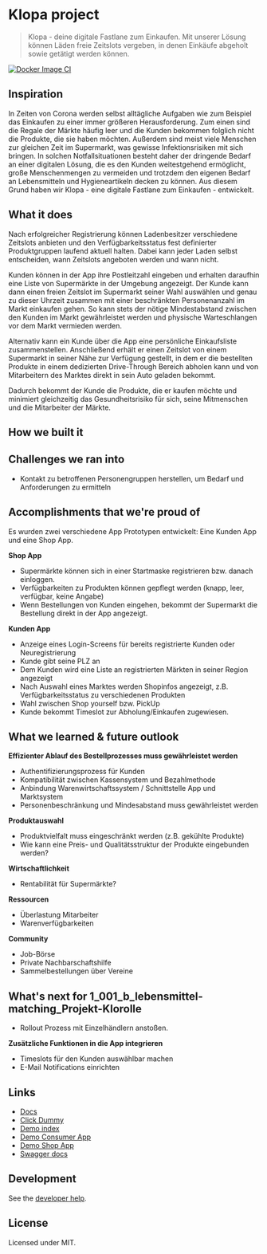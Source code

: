 # Klopa project

> Klopa - deine digitale Fastlane zum Einkaufen. Mit unserer Lösung können Läden freie Zeitslots vergeben, in denen Einkäufe abgeholt sowie getätigt werden können. 

[![Docker Image CI](https://github.com/WirVsVirusHackathonLebensmittelMatching/projekt-klorolle/workflows/Docker%20Image%20CI/badge.svg)](https://github.com/WirVsVirusHackathonLebensmittelMatching/projekt-klorolle/actions?query=workflow%3A%22Docker+Image+CI%22)

## Inspiration

In Zeiten von Corona werden selbst alltägliche Aufgaben wie zum Beispiel das Einkaufen zu einer immer größeren Herausforderung. Zum einen sind die Regale der Märkte häufig leer und die Kunden bekommen folglich nicht die Produkte, die sie haben möchten. Außerdem sind meist viele Menschen zur gleichen Zeit im Supermarkt, was gewisse Infektionsrisiken mit sich bringen. In solchen Notfallsituationen besteht daher der dringende Bedarf an einer digitalen Lösung, die es den Kunden weitestgehend ermöglicht, große Menschenmengen zu vermeiden und trotzdem den eigenen Bedarf an Lebensmitteln und Hygieneartikeln decken zu können. Aus diesem Grund haben wir Klopa - eine digitale Fastlane zum Einkaufen - entwickelt.

## What it does

Nach erfolgreicher Registrierung können Ladenbesitzer verschiedene Zeitslots anbieten und den Verfügbarkeitsstatus fest definierter Produktgruppen laufend aktuell halten. Dabei kann jeder Laden selbst entscheiden, wann Zeitslots angeboten werden und wann nicht.

Kunden können in der App ihre Postleitzahl eingeben und erhalten daraufhin eine Liste von Supermärkte in der Umgebung angezeigt. Der Kunde kann dann einen freien Zeitslot im Supermarkt seiner Wahl auswählen und genau zu dieser Uhrzeit zusammen mit einer beschränkten Personenanzahl im Markt einkaufen gehen. So kann stets der nötige Mindestabstand zwischen den Kunden im Markt gewährleistet werden und physische Warteschlangen vor dem Markt vermieden werden.

Alternativ kann ein Kunde über die App eine persönliche Einkaufsliste zusammenstellen. Anschließend erhält er einen Zeitslot von einem Supermarkt in seiner Nähe zur Verfügung gestellt, in dem er die bestellten Produkte in einem dedizierten Drive-Through Bereich abholen kann und von Mitarbeitern des Marktes direkt in sein Auto geladen bekommt.

Dadurch bekommt der Kunde die Produkte, die er kaufen möchte und minimiert gleichzeitig das Gesundheitsrisiko für sich, seine Mitmenschen und die Mitarbeiter der Märkte.

## How we built it

## Challenges we ran into

* Kontakt zu betroffenen Personengruppen herstellen, um Bedarf und Anforderungen zu ermitteln

## Accomplishments that we're proud of

Es wurden zwei verschiedene App Prototypen entwickelt: Eine Kunden App und eine Shop App.

**Shop App**
* Supermärkte können sich in einer Startmaske registrieren bzw. danach einloggen.
* Verfügbarkeiten zu Produkten können gepflegt werden (knapp, leer, verfügbar, keine Angabe)
* Wenn Bestellungen von Kunden eingehen, bekommt der Supermarkt die Bestellung direkt in der App angezeigt.

**Kunden App**
* Anzeige eines Login-Screens für bereits registrierte Kunden oder Neuregistrierung
* Kunde gibt seine PLZ an
* Dem Kunden wird eine Liste an registrierten Märkten in seiner Region angezeigt
* Nach Auswahl eines Marktes werden Shopinfos angezeigt, z.B. Verfügbarkeitsstatus zu verschiedenen Produkten
* Wahl zwischen Shop yourself bzw. PickUp
* Kunde bekommt Timeslot zur Abholung/Einkaufen zugewiesen.

## What we learned & future outlook

**Effizienter Ablauf des Bestellprozesses muss gewährleistet werden**
* Authentifizierungsprozess für Kunden
* Kompatibilität zwischen Kassensystem und Bezahlmethode
* Anbindung Warenwirtschaftssystem / Schnittstelle App und Marktsystem
* Personenbeschränkung und Mindesabstand muss gewährleistet werden

**Produktauswahl**
* Produktvielfalt muss eingeschränkt werden (z.B. gekühlte Produkte)
* Wie kann eine Preis- und Qualitätsstruktur der Produkte eingebunden werden?

**Wirtschaftlichkeit**
* Rentabilität für Supermärkte?

**Ressourcen**
* Überlastung Mitarbeiter
* Warenverfügbarkeiten

**Community**
* Job-Börse
* Private Nachbarschaftshilfe
* Sammelbestellungen über Vereine


## What's next for 1_001_b_lebensmittel-matching_Projekt-Klorolle

* Rollout Prozess mit Einzelhändlern anstoßen.

**Zusätzliche Funktionen in die App integrieren**
* Timeslots für den Kunden auswählbar machen
* E-Mail Notifications einrichten

## Links
- [Docs](https://wirvsvirushackathonlebensmittelmatching.github.io/projekt-klorolle/)
- [Click Dummy](https://www.figma.com/proto/vX7wGCbmJiXXseFhnChrDI/Endkunde)
- [Demo index](http://klopa-ci.dreier.cloud/)
- [Demo Consumer App](http://klopa-ci.dreier.cloud/consumer/)
- [Demo Shop App](http://klopa-ci.dreier.cloud/shops/)
- [Swagger docs](http://klopa-ci.dreier.cloud/api/docs/)

## Development

See the [developer help](DEVELOP.md).

## License

Licensed under MIT.
